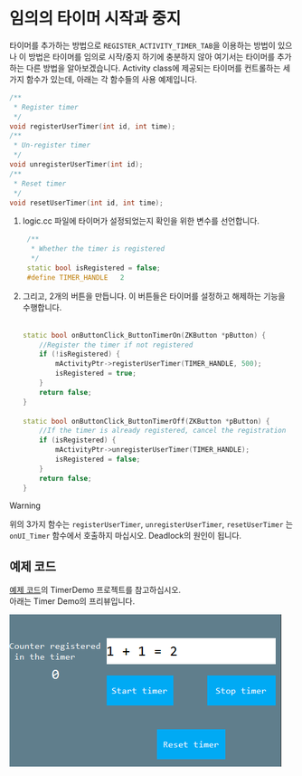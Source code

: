 # 임의의 타이머 시작과 중지
 타이머를 추가하는 방법으로 `REGISTER_ACTIVITY_TIMER_TAB`을 이용하는 방법이 있으나 이 방법은 타이머를 임의로 시작/중지 하기에 충분하지 않아 여기서는 타이머를 추가하는 다른 방법을 알아보겠습니다. 
 Activity class에 제공되는 타이머를 컨트롤하는 세 가지 함수가 있는데, 아래는 각 함수들의 사용 예제입니다.

```c++
/**
 * Register timer
 */
void registerUserTimer(int id, int time);
/**
 * Un-register timer
 */
void unregisterUserTimer(int id);
/**
 * Reset timer
 */
void resetUserTimer(int id, int time);
```

1. logic.cc 파일에 타이머가 설정되었는지 확인을 위한 변수를 선언합니다.

    ```c++
     /**
      * Whether the timer is registered
      */
     static bool isRegistered = false;
     #define TIMER_HANDLE   2

    ```
2. 그리고, 2개의 버튼을 만듭니다. 이 버튼들은 타이머를 설정하고 해제하는 기능을 수행합니다.

    ```c++

    static bool onButtonClick_ButtonTimerOn(ZKButton *pButton) {
        //Register the timer if not registered
        if (!isRegistered) {
            mActivityPtr->registerUserTimer(TIMER_HANDLE, 500);
            isRegistered = true;
        }
        return false;
    }

    static bool onButtonClick_ButtonTimerOff(ZKButton *pButton) {
        //If the timer is already registered, cancel the registration
        if (isRegistered) {
            mActivityPtr->unregisterUserTimer(TIMER_HANDLE);
            isRegistered = false;
        }
        return false;
    }

    ```

> [!Warning]
> 위의 3가지 함수는 `registerUserTimer`, `unregisterUserTimer`, `resetUserTimer` 는 `onUI_Timer` 함수에서 호출하지 마십시오. Deadlock의 원인이 됩니다.

## <span id = "example_download">예제 코드</span>
[예제 코드](demo_download.md#demo_download)의 TimerDemo 프로젝트를 참고하십시오.  
아래는 Timer Demo의 프리뷰입니다.

![效果图](assets/timer/example_preview2.png)
     
